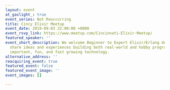 ```yaml
---
layout: event
at_gaslight_: true
event_series: Not Reoccurring
title: Cincy Elixir Meetup
event_date: 2019-09-03 22:00:00 +0000
event_rsvp_link: https://www.meetup.com/Cincinnati-Elixir-Meetup/
featured_speaker: ''
event_short_description: We welcome Beginner to Expert Elixir/Erlang developers who
  share ideas and experiences building both real-world and hobby programs with this
  important, fun, and fast growing technology.
alternative_address: ''
reacquiring_event: true
featured_event: false
featured_event_image: ''
event_images: []

---
```

